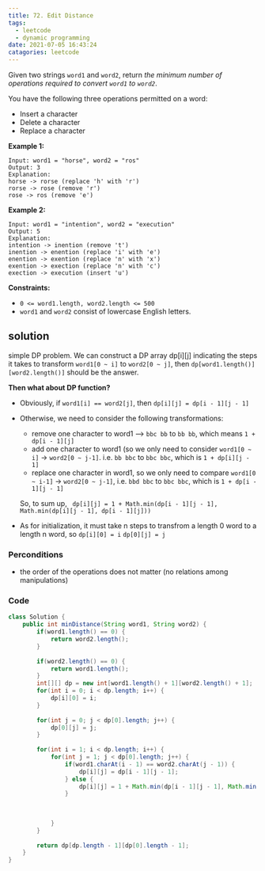 ```yaml
---
title: 72. Edit Distance
tags:
  - leetcode
  - dynamic programming
date: 2021-07-05 16:43:24
catagories: leetcode
---
```


<!--more -->
Given two strings `word1` and `word2`, return *the minimum number of operations required to convert `word1` to `word2`*.

You have the following three operations permitted on a word:

- Insert a character
- Delete a character
- Replace a character

 

**Example 1:**

```
Input: word1 = "horse", word2 = "ros"
Output: 3
Explanation: 
horse -> rorse (replace 'h' with 'r')
rorse -> rose (remove 'r')
rose -> ros (remove 'e')
```

**Example 2:**

```
Input: word1 = "intention", word2 = "execution"
Output: 5
Explanation: 
intention -> inention (remove 't')
inention -> enention (replace 'i' with 'e')
enention -> exention (replace 'n' with 'x')
exention -> exection (replace 'n' with 'c')
exection -> execution (insert 'u')
```

 

**Constraints:**

- `0 <= word1.length, word2.length <= 500`
- `word1` and `word2` consist of lowercase English letters.

## solution
simple DP problem. We can construct a DP array dp[i][j] indicating the steps it takes to transform `word1[0 ~ i]` to `word2[0 ~ j]`, then `dp[word1.length()][word2.length()]` should be the answer. 

**Then what about DP function?** 
- Obviously, if `word1[i] == word2[j]`, then `dp[i][j] = dp[i - 1][j - 1]`
- Otherwise, we need to consider the following transformations: 
  - remove one character to word1 --> `bbc bb` to `bb bb`, which means `1 + dp[i - 1][j]`
  - add one character to word1 (so we only need to consider `word1[0 ~ i]` -> `word2[0 ~ j-1]`. i.e. `bb bbc` to `bbc bbc`, which is `1 + dp[i][j - 1]`
  - replace one character in word1, so we only need to compare `word1[0 ~ i-1]` -> `word2[0 ~ j-1]`, i.e. `bbd bbc` to `bbc bbc`, which is `1 + dp[i - 1][j - 1]`  
  
  So, to sum up, ` dp[i][j] = 1 + Math.min(dp[i - 1][j - 1], Math.min(dp[i][j - 1], dp[i - 1][j]))`  
- As for initialization, it must take n steps to transfrom a length 0 word to a length n word, so `dp[i][0] = i` `dp[0][j] = j`
### Perconditions

- the order of the operations does not matter (no relations among manipulations)
  
### Code
``` Java
class Solution {
    public int minDistance(String word1, String word2) {
        if(word1.length() == 0) {
            return word2.length();
        }
        
        if(word2.length() == 0) {
            return word1.length();
        }
        int[][] dp = new int[word1.length() + 1][word2.length() + 1];
        for(int i = 0; i < dp.length; i++) {
            dp[i][0] = i;
        }
        
        for(int j = 0; j < dp[0].length; j++) {
            dp[0][j] = j;
        }
        
        for(int i = 1; i < dp.length; i++) {
            for(int j = 1; j < dp[0].length; j++) {
                if(word1.charAt(i - 1) == word2.charAt(j - 1)) {
                    dp[i][j] = dp[i - 1][j - 1];
                } else {
                    dp[i][j] = 1 + Math.min(dp[i - 1][j - 1], Math.min(dp[i][j - 1], dp[i - 1][j]));
                }
                
                
                
            }
        }
        
        return dp[dp.length - 1][dp[0].length - 1];
    }
}
```
